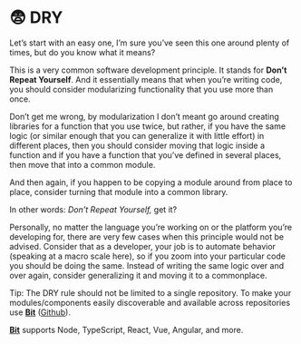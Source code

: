 # 😨 DRY

Let’s start with an easy one, I’m sure you’ve seen this one around plenty of times, but do you know what it means?

This is a very common software development principle. It stands for **Don’t Repeat Yourself**. And it essentially means that when you’re writing code, you should consider modularizing functionality that you use more than once.

Don’t get me wrong, by modularization I don’t meant go around creating libraries for a function that you use twice, but rather, if you have the same logic (or similar enough that you can generalize it with little effort) in different places, then you should consider moving that logic inside a function and if you have a function that you’ve defined in several places, then move that into a common module.

And then again, if you happen to be copying a module around from place to place, consider turning that module into a common library.

In other words: _Don’t Repeat Yourself,_ get it?

Personally, no matter the language you’re working on or the platform you’re developing for, there are very few cases when this principle would not be advised. Consider that as a developer, your job is to automate behavior (speaking at a macro scale here), so if you zoom into your particular code you should be doing the same. Instead of writing the same logic over and over again, consider generalizing it and moving it to a commonplace.

Tip: The DRY rule should not be limited to a single repository. To make your modules/components easily discoverable and available across repositories use [**Bit**](https://bit.dev) ([Github](https://github.com/teambit/bit)).

[**Bit**](https://bit.dev/) supports Node, TypeScript, React, Vue, Angular, and more.

